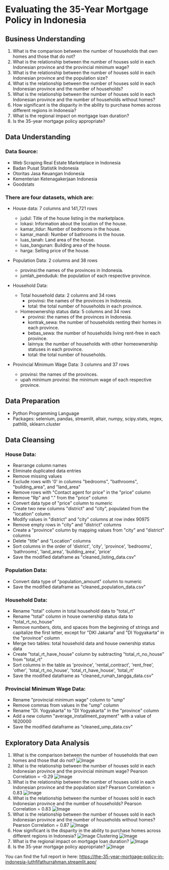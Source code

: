 # Evaluating the 35-Year Mortgage Policy in Indonesia

## Business Understanding
1. What is the comparison between the number of households that own homes and those that do not?
2. What is the relationship between the number of houses sold in each Indonesian province and the provincial minimum wage?
3. What is the relationship between the number of houses sold in each Indonesian province and the population size?
4. What is the relationship between the number of houses sold in each Indonesian province and the number of households?
5. What is the relationship between the number of houses sold in each Indonesian province and the number of households without homes?
6. How significant is the disparity in the ability to purchase homes across different regions in Indonesia?
7. What is the regional impact on mortgage loan duration?
8. Is the 35-year mortgage policy appropriate?

## Data Understanding
### Data Source:
  - Web Scraping Real Estate Marketplace in Indonesia
  - Badan Pusat Statistik Indonesia
  - Otoritas Jasa Keuangan Indonesia
  - Kementerian Ketenagakerjaan Indonesia
  - Goodstats
    
### There are four datasets, which are:
  - House data: 7 columns and 141,721 rows
    - judul: Title of the house listing in the marketplace.
    - lokasi: Information about the location of the house.
    - kamar_tidur: Number of bedrooms in the house.
    - kamar_mandi: Number of bathrooms in the house.
    - luas_tanah: Land area of the house.
    - luas_bangunan: Building area of the house.
    - harga: Selling price of the house.
      
  - Population Data: 2 columns and 38 rows
    - provinsi:the names of the provinces in Indonesia.
    - jumlah_penduduk: the population of each respective province.
      
  - Household Data:
    - Total household data: 2 columns and 34 rows
      - provinsi: the names of the provinces in Indonesia.
      - total: the total number of households in each province.
    - Homeownership status data: 5 columns and 34 rows
      - provinsi: the names of the provinces in Indonesia.
      - kontrak_sewa: the number of households renting their homes in each province.
      - bebas_sewa: the number of households living rent-free in each province.
      - lainnya: the number of households with other homeownership statuses in each province.
      - total: the total number of households.
        
  - Provincial Minimum Wage Data: 3 columns and 37 rows
    - provinsi: the names of the provinces.
    - upah minimum provinsi: the minimum wage of each respective province.

## Data Preparation
-	Python Programming Language
-	Packages: selenium, pandas, streamlit, altair, numpy, scipy.stats, regex, pathlib, sklearn.cluster

## Data Cleansing
### House Data:
  - Rearrange column names
  - Eliminate duplicated data entries
  - Remove missing values
  - Exclude rows with '0' in columns "bedrooms", "bathrooms", "building_area", and "land_area"
  - Remove rows with "Contact agent for price" in the "price" column
  - Remove "Rp" and "." from the "price" column
  - Convert data type of "price" column to numeric
  - Create two new columns "district" and "city", populated from the "location" column
  - Modify values in "district" and "city" columns at row index 90975
  - Remove empty rows in "city" and "district" columns
  - Create a "province" column by mapping values from "city" and "district" columns
  - Delete "title" and "Location" columns
  - Sort columns in the order of 'district', 'city', 'province', 'bedrooms', 'bathrooms', 'land_area', 'building_area', 'price'
  - Save the modified dataframe as "cleaned_listing_data.csv"

### Population Data:
  - Convert data type of "population_amount" column to numeric
  - Save the modified dataframe as "cleaned_population_data.csv"

### Household Data:
  - Rename "total" column in total household data to "total_rt"
  - Rename "total" column in house ownership status data to "total_rt_no_house"
  - Remove numbers, dots, and spaces from the beginning of strings and capitalize the first letter, except for "DKI Jakarta" and "DI Yogyakarta" in the "province" column
  - Merge two tables: total household data and house ownership status data
  - Create "total_rt_have_house" column by subtracting "total_rt_no_house" from "total_rt"
  - Sort columns in the table as 'province', 'rental_contract', 'rent_free', 'other', 'total_rt_no_house', 'total_rt_have_house', 'total_rt'
  - Save the modified dataframe as "cleaned_rumah_tangga_data.csv"

### Provincial Minimum Wage Data:
  - Rename "provincial minimum wage" column to "ump"
  - Remove commas from values in the "ump" column
  - Rename "DI. Yogyakarta" to "DI Yogyakarta" in the "province" column
  - Add a new column "average_installment_payment" with a value of 1620000
  - Save the modified dataframe as "cleaned_ump_data.csv"

## Exploratory Data Analysis
1. What is the comparison between the number of households that own homes and those that do not?
   ![Image](https://raw.githubusercontent.com/luthfifathurrahman/The-35-Year-Mortgage-Policy-In-Indonesia/main/image/What%20is%20the%20comparison%20between%20the%20number%20of%20households%20that%20own%20homes%20and%20those%20that%20do%20not.png)
2. What is the relationship between the number of houses sold in each Indonesian province and the provincial minimum wage?
   Pearson Correlation = -0.29
   ![Image](https://raw.githubusercontent.com/luthfifathurrahman/The-35-Year-Mortgage-Policy-In-Indonesia/main/image/What%20is%20the%20relationship%20between%20the%20number%20of%20houses%20sold%20in%20each%20Indonesian%20province%20and%20the%20provincial%20minimum%20wage.png)
3. What is the relationship between the number of houses sold in each Indonesian province and the population size?
   Pearson Correlation = 0.83
   ![Image](https://raw.githubusercontent.com/luthfifathurrahman/The-35-Year-Mortgage-Policy-In-Indonesia/main/image/What%20is%20the%20relationship%20between%20the%20number%20of%20houses%20sold%20in%20each%20Indonesian%20province%20and%20the%20population%20size.png)
4. What is the relationship between the number of houses sold in each Indonesian province and the number of households?
   Pearson Correlation = 0.83
   ![Image](https://raw.githubusercontent.com/luthfifathurrahman/The-35-Year-Mortgage-Policy-In-Indonesia/main/image/What%20is%20the%20relationship%20between%20the%20number%20of%20houses%20sold%20in%20each%20Indonesian%20province%20and%20the%20number%20of%20households.png)
5. What is the relationship between the number of houses sold in each Indonesian province and the number of households without homes?
   Pearson Correlation = 0.87
   ![Image](https://raw.githubusercontent.com/luthfifathurrahman/The-35-Year-Mortgage-Policy-In-Indonesia/main/image/What%20is%20the%20relationship%20between%20the%20number%20of%20houses%20sold%20in%20each%20Indonesian%20province%20and%20the%20number%20of%20households%20without%20homes.png)
6. How significant is the disparity in the ability to purchase homes across different regions in Indonesia?
   ![Image](https://raw.githubusercontent.com/luthfifathurrahman/The-35-Year-Mortgage-Policy-In-Indonesia/main/image/How%20significant%20is%20the%20disparity%20in%20the%20ability%20to%20purchase%20homes%20across%20different%20regions%20in%20Indonesia.png)
   Clustering
   ![Image](https://raw.githubusercontent.com/luthfifathurrahman/The-35-Year-Mortgage-Policy-In-Indonesia/main/image/Cluster%20UMP.png)
7. What is the regional impact on mortgage loan duration?
   ![Image](https://raw.githubusercontent.com/luthfifathurrahman/The-35-Year-Mortgage-Policy-In-Indonesia/main/image/What%20is%20the%20regional%20impact%20on%20mortgage%20loan%20duration.png)
8. Is the 35-year mortgage policy appropriate?
   ![Image](https://raw.githubusercontent.com/luthfifathurrahman/The-35-Year-Mortgage-Policy-In-Indonesia/main/image/Is%20the%2035-year%20mortgage%20policy%20appropriate.PNG)

You can find the full report in here: https://the-35-year-mortgage-policy-in-indonesia-luthfifathurrahman.streamlit.app/


